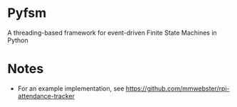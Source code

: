 # Pyfsm
A threading-based framework for event-driven Finite State Machines in Python

# Notes
- For an example implementation, see https://github.com/mmwebster/rpi-attendance-tracker
